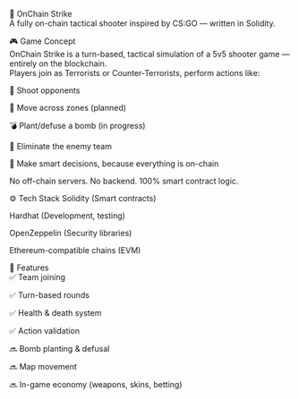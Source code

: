🧨 OnChain Strike             
A fully on-chain tactical shooter inspired by CS:GO — written in Solidity.      
          
<!-- Заменишь ссылку на баннер позже -->  
      
🎮 Game Concept      
OnChain Strike is a turn-based, tactical simulation of a 5v5 shooter game — entirely on the blockchain.      
Players join as Terrorists or Counter-Terrorists, perform actions like:      
    
🔫 Shoot opponents
     
🚶 Move across zones (planned) 

💣 Plant/defuse a bomb (in progress)   
   
🎯 Eliminate the enemy team  
     
🧠 Make smart decisions, because everything is on-chain
 
No off-chain servers. No backend. 100% smart contract logic.
 
⚙️ Tech Stack 
Solidity (Smart contracts)   
 
Hardhat (Development, testing)
  
OpenZeppelin (Security libraries)  
  
Ethereum-compatible chains (EVM)  
 
🚀 Features    
✅ Team joining 

✅ Turn-based rounds

✅ Health & death system

✅ Action validation

🔜 Bomb planting & defusal  

🔜 Map movement

🔜 In-game economy (weapons, skins, betting)
